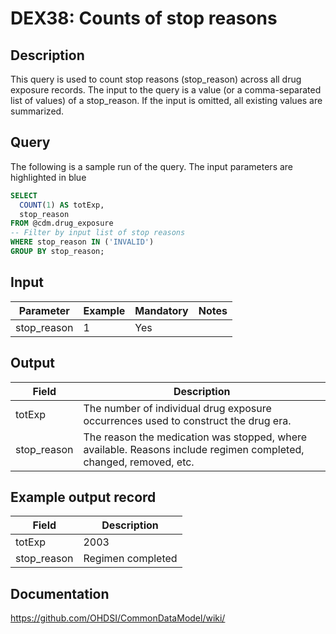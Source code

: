 <!---
Group:drug exposure
Name:DEX38 Counts of stop reasons
Author:Patrick Ryan
CDM Version: 5.3
-->

# DEX38: Counts of stop reasons

## Description
This query is used to count stop reasons (stop_reason) across all drug exposure records.
The input to the query is a value (or a comma-separated list of values) of a stop_reason.
If the input is omitted, all existing values are summarized.

## Query

The following is a sample run of the query. The input parameters are highlighted in  blue

```sql
SELECT
  COUNT(1) AS totExp,
  stop_reason
FROM @cdm.drug_exposure
-- Filter by input list of stop reasons
WHERE stop_reason IN ('INVALID')
GROUP BY stop_reason;
```

## Input

|  Parameter |  Example |  Mandatory |  Notes |
| --- | --- | --- | --- |
| stop_reason | 1 | Yes |   


## Output

|  Field |  Description |
| --- | --- |
| totExp | The number of individual drug exposure occurrences used to construct the drug era. |
| stop_reason | The reason the medication was stopped, where available. Reasons include regimen completed, changed, removed, etc. |

## Example output record

|  Field |  Description |
| --- | --- |
| totExp | 2003  |
| stop_reason |  Regimen completed |

## Documentation
https://github.com/OHDSI/CommonDataModel/wiki/

